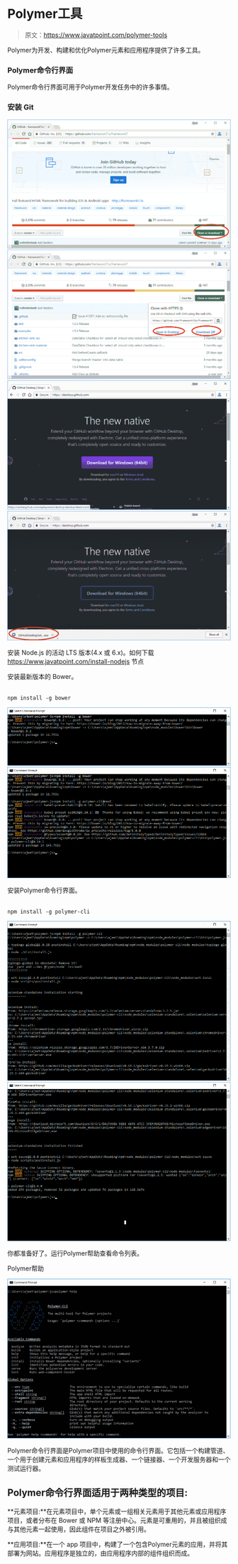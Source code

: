 # Polymer工具

> 原文：<https://www.javatpoint.com/polymer-tools>

Polymer为开发、构建和优化Polymer元素和应用程序提供了许多工具。

### Polymer命令行界面

Polymer命令行界面可用于Polymer开发任务中的许多事情。

### 安装 Git

![Polymer Install Git](img/2f696b44e6a3a2c705e1dc9e56c4a915.png) ![Polymer Install Git](img/406900f5508507272f1d7b2d961e2443.png) ![Polymer Install Git](img/82af908dbaddb0284d60d2b4d3347cbd.png) ![Polymer Install Git](img/cba1d6899ec22c62e7c7328b549da97d.png)

安装 Node.js 的活动 LTS 版本(4.x 或 6.x)。如何下载 https://www.javatpoint.com/install-nodejs 节点

安装最新版本的 Bower。

```

npm install -g bower

```

![Polymer Install g bower](img/aefb295819f1e5c608eb9497524c7a33.png) ![Polymer Install g bower](img/5f74f64193f842c6923484a92b066837.png)

安装Polymer命令行界面。

```

npm install -g polymer-cli

```

![Polymer cli](img/23b1ec3e72db715daa9f826ad95591ac.png) ![Polymer cli](img/d8e7727c3f72b165a96f372e6ae911c5.png)

你都准备好了。运行Polymer帮助查看命令列表。

Polymer帮助

![Polymer Tools](img/a89ab96eb02036709cde13b111e49b5c.png)

Polymer命令行界面是Polymer项目中使用的命令行界面。它包括一个构建管道、一个用于创建元素和应用程序的样板生成器、一个链接器、一个开发服务器和一个测试运行器。

## Polymer命令行界面适用于两种类型的项目:

**元素项目:**在元素项目中，单个元素或一组相关元素用于其他元素或应用程序项目，或者分布在 Bower 或 NPM 等注册中心。元素是可重用的，并且被组织成与其他元素一起使用，因此组件在项目之外被引用。

**应用项目:**在一个 app 项目中，构建了一个包含Polymer元素的应用，并将其部署为网站。应用程序是独立的，由应用程序内部的组件组织而成。